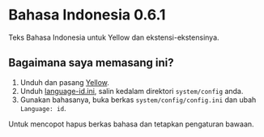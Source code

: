 Bahasa Indonesia 0.6.1
======================
Teks Bahasa Indonesia untuk Yellow dan ekstensi-ekstensinya.

Bagaimana saya memasang ini?
----------------------------
1. Unduh dan pasang [Yellow](https://github.com/datenstrom/yellow/).  
2. Unduh [language-id.ini](language-id.ini?raw=true), salin kedalam direktori `system/config` anda.  
3. Gunakan bahasanya, buka berkas `system/config/config.ini` dan ubah `Language: id`.

Untuk mencopot hapus berkas bahasa dan tetapkan pengaturan bawaan.